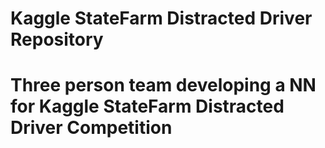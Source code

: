 # Kaggle StateFarm Distracted Driver Repository
# Three person team developing a NN for Kaggle StateFarm Distracted Driver Competition
